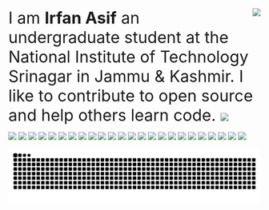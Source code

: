 
  <img align='right' src="https://media2.giphy.com/media/3pTZ5pUYLUHh6/giphy.gif?cid=ecf05e47qztdtr5j5zmu561r9wv8ojwced5iy14s4gpinqj9&rid=giphy.gif&ct=s">
<font size="6" align="left" width="50%">
 I am <b>Irfan Asif</b> an undergraduate student at the National Institute of Technology Srinagar in Jammu & Kashmir. I like to contribute to open source and help others learn code. 
</font> 
  <a height="50"  href="https://twitter.com/abhisheknaiidu" ><img src="https://img.shields.io/twitter/follow/demonicirfan.svg?style=social" /> </a>
<p align="left">  
  <img height="40" src="https://img.shields.io/badge/C-00599C?style=for-the-badge&logo=c&logoColor=white">
  <img height="40"  src="https://img.shields.io/badge/C%2B%2B-00599C?style=for-the-badge&logo=c%2B%2B&logoColor=white">
  <img height="40"  src="https://img.shields.io/badge/Java-ED8B00?style=for-the-badge&logo=java&logoColor=white">
  <img height="40"  src="https://img.shields.io/badge/JavaScript-323330?style=for-the-badge&logo=javascript&logoColor=F7DF1E">
  <img height="40"  src="https://img.shields.io/badge/TypeScript-007ACC?style=for-the-badge&logo=typescript&logoColor=white">
  <img height="40"  src="https://img.shields.io/badge/Go-00ADD8?style=for-the-badge&logo=go&logoColor=white">
  <img height="40"  src="https://img.shields.io/badge/Python-FFD43B?style=for-the-badge&logo=python&logoColor=darkgreen">
  <img height="40"  src="https://img.shields.io/badge/Shell_Script-121011?style=for-the-badge&logo=gnu-bash&logoColor=white">
  <img height="40"  src="https://img.shields.io/badge/HTML5-E34F26?style=for-the-badge&logo=html5&logoColor=white">
  <img height="40"  src="https://img.shields.io/badge/CSS3-1572B6?style=for-the-badge&logo=css3&logoColor=white">
  <img height="40"  src="https://img.shields.io/badge/Sass-CC6699?style=for-the-badge&logo=sass&logoColor=white">
  <img height="40"  src="https://img.shields.io/badge/React-20232A?style=for-the-badge&logo=react&logoColor=61DAFB">
  <img height="40"  src="https://img.shields.io/badge/Express.js-000000?style=for-the-badge&logo=express&logoColor=white">
  <img  height="40" src="https://img.shields.io/badge/Tailwind_CSS-38B2AC?style=for-the-badge&logo=tailwind-css&logoColor=white">
  <img height="40"  src="https://img.shields.io/badge/Docker-2CA5E0?style=for-the-badge&logo=docker&logoColor=white">
  <img height="40"  src="https://img.shields.io/badge/Adobe%20Photoshop-31A8FF?style=for-the-badge&logo=Adobe%20Photoshop&logoColor=black">
  <img height="40"  src="https://img.shields.io/badge/Adobe%20XD-470137?style=for-the-badge&logo=Adobe%20XD&logoColor=#FF61F6">
  <img height="40"  src="https://img.shields.io/badge/Figma-F24E1E?style=for-the-badge&logo=figma&logoColor=white">
  <img height="40"  src="https://img.shields.io/badge/Node.js-339933?style=for-the-badge&logo=nodedotjs&logoColor=white">
  <img height="40"  src="https://img.shields.io/badge/Express.js-000000?style=for-the-badge&logo=express&logoColor=white">
  <img height="40"  src="https://img.shields.io/badge/npm-CB3837?style=for-the-badge&logo=npm&logoColor=white">
  <img height="40"  src="https://img.shields.io/badge/Yarn-2C8EBB?style=for-the-badge&logo=yarn&logoColor=white">
  <img  height="40" src="https://img.shields.io/badge/MongoDB-white?style=for-the-badge&logo=mongodb&logoColor=4EA94B">
  <img height="40"  src="https://img.shields.io/badge/MySQL-00000F?style=for-the-badge&logo=mysql&logoColor=white">
</p>

<img align="center" src="./github-user-contribution.svg">


   

